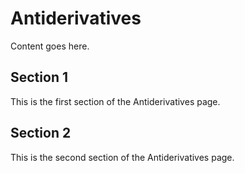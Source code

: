 # Antiderivatives

Content goes here.

## Section 1

This is the first section of the Antiderivatives page.

## Section 2

This is the second section of the Antiderivatives page.

